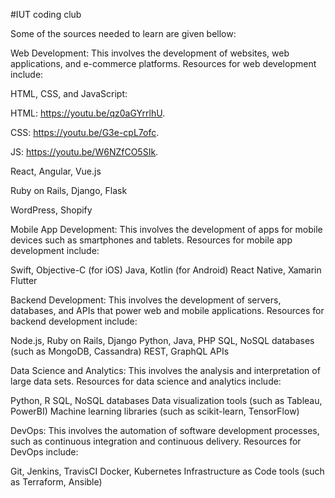 #IUT coding club


Some of the sources needed to learn are given bellow:

Web Development: This involves the development of websites, web applications, and e-commerce platforms. Resources for web development include:

HTML, CSS, and JavaScript:

HTML: https://youtu.be/qz0aGYrrlhU.

CSS: https://youtu.be/G3e-cpL7ofc.

JS: https://youtu.be/W6NZfCO5SIk.

React, Angular, Vue.js

Ruby on Rails, Django, Flask

WordPress, Shopify


Mobile App Development: This involves the development of apps for mobile devices such as smartphones and tablets. Resources for mobile app development include:

Swift, Objective-C (for iOS)
Java, Kotlin (for Android)
React Native, Xamarin
Flutter


Backend Development: This involves the development of servers, databases, and APIs that power web and mobile applications. Resources for backend development include:

Node.js, Ruby on Rails, Django
Python, Java, PHP
SQL, NoSQL databases (such as MongoDB, Cassandra)
REST, GraphQL APIs


Data Science and Analytics: This involves the analysis and interpretation of large data sets. Resources for data science and analytics include:

Python, R
SQL, NoSQL databases
Data visualization tools (such as Tableau, PowerBI)
Machine learning libraries (such as scikit-learn, TensorFlow)

DevOps: This involves the automation of software development processes, such as continuous integration and continuous delivery. Resources for DevOps include:

Git, Jenkins, TravisCI
Docker, Kubernetes
Infrastructure as Code tools (such as Terraform, Ansible)

